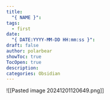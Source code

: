 ```yaml
---
title:
  "{ NAME }": 
tags:
  - first
date:
  "{ DATE:YYYY-MM-DD HH:mm:ss }": 
draft: false
author: polarbear
showToc: true
TocOpen: true
description: 
categories: Obsidian
---
```

![[Pasted image 20241201120649.png]]